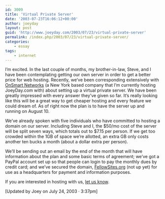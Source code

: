 ```yaml
---
id: 3009
title: 'Virtual Private Server'
date: '2003-07-23T16:06:12+00:00'
author: joeyday
layout: post
guid: 'http://www.joeyday.com/2003/07/23/virtual-private-server'
permalink: /index.php/2003/07/23/virtual-private-server/
categories:
    - essay
tags:
    - internet
---
```


I’m excited. In the last couple of months, my brother-in-law, Steve, and I have been contemplating getting our own server in order to get a better price for web hosting. Recently, we’ve been corresponding extensively with [OnSmart Networks](http://www.onsmart.com) (a New York based company that I’m currently hosting JoeyDay.com with) about setting up a virtual private server. We have been greatly impressed with every answer they’ve given so far. It’s really looking like this will be a great way to get cheaper hosting and every feature we could dream of. As of right now the plan is to have the server up and running on August 10.

We’ve already spoken with five individuals who have committed to hosting a domain on our server. Including Steve and I, the $50/mo cost of the server will be split seven ways, which totals out to $7.15 per person. If we get too crowded within the 1GB of space we’re allotted, an extra GB only costs another ten bucks a month (about a dollar extra per person).

We’ll be sending out an email by the end of the month that will have information about the plan and some basic terms of agreement; we’ve got a PayPal account set up so that people can login to pay the monthly dues by credit card; and we’ve secured the domain, [FellowSites.org](http://www.fellowsites.org) (not up yet) for use as a headquarters for payment and information purposes.

If you are interested in hosting with us, [let us know](<mailto:fellowsites@ourlittlenook.com?subject=I want to host with FellowSites!>).

<span class="smallprint">\[Updated by Joey on July 24, 2003 · 3:37pm\]</span>